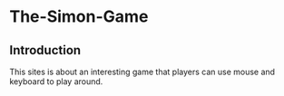 # The-Simon-Game
## Introduction
This sites is about an interesting game that players can use mouse and keyboard to play around.

